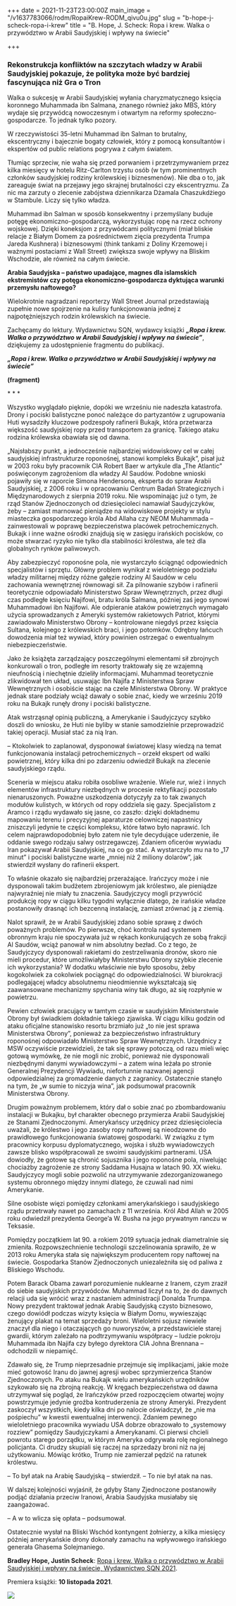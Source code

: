 +++
date = 2021-11-23T23:00:00Z
main_image = "/v1637783066/rodm/RopaiKrew-RODM_qivu0u.jpg"
slug = "b-hope-j-scheck-ropa-i-krew"
title = "B. Hope, J. Scheck: Ropa i krew. Walka o przywództwo w Arabii Saudyjskiej i wpływy na świecie"

+++
### **Rekonstrukcja konfliktów na szczytach władzy w Arabii Saudyjskiej pokazuje, że polityka może być bardziej fascynująca niż Gra o Tron**

Walka o sukcesję w Arabii Saudyjskiej wyłania charyzmatycznego księcia koronnego Muhammada ibn Salmana, znanego również jako MBS, który wydaje się przywódcą nowoczesnym i otwartym na reformy społeczno-gospodarcze. To jednak tylko pozory.

W rzeczywistości 35-letni Muhammad ibn Salman to brutalny, ekscentryczny i bajecznie bogaty człowiek, który z pomocą konsultantów i ekspertów od public relations pogrywa z całym światem.

Tłumiąc sprzeciw, nie waha się przed porwaniem i przetrzymywaniem przez kilka miesięcy w hotelu Ritz-Carlton trzystu osób (w tym prominentnych członków saudyjskiej rodziny królewskiej i biznesmenów). Nie dba o to, jak zareaguje świat na przejawy jego skrajnej brutalności czy ekscentryzmu. Za nic ma zarzuty o zlecenie zabójstwa dziennikarza Dżamala Chaszukdżiego w Stambule. Liczy się tylko władza.

Muhammad ibn Salman w sposób konsekwentny i przemyślany buduje potęgę ekonomiczno-gospodarczą, wykorzystując ropę na rzecz ochrony wojskowej. Dzięki koneksjom z przywódcami politycznymi (miał bliskie relacje z Białym Domem za pośrednictwem zięcia prezydenta Trumpa Jareda Kushnera) i biznesowymi (think tankami z Doliny Krzemowej i ważnymi postaciami z Wall Street) zwiększa swoje wpływy na Bliskim Wschodzie, ale również na całym świecie.

**Arabia Saudyjska – państwo upadające, magnes dla islamskich ekstremistów czy potęga ekonomiczno-gospodarcza dyktująca warunki przemysłu naftowego?**

Wielokrotnie nagradzani reporterzy Wall Street Journal przedstawiają zupełnie nowe spojrzenie na kulisy funkcjonowania jednej z najpotężniejszych rodzin królewskich na świecie.

Zachęcamy do lektury. Wydawnictwu SQN, wydawcy książki **_„Ropa i krew. Walka o przywództwo w Arabii Saudyjskiej i wpływy na świecie”_**, dziękujemy za udostępnienie fragmentu do publikacji.

**_„Ropa i krew. Walka o przywództwo w Arabii Saudyjskiej i wpływy na świecie”_**

**(fragment)**

\* * *

Wszystko wyglądało pięknie, dopóki we wrześniu nie nadeszła katastrofa. Drony i pociski balistyczne ponoć należące do partyzantów z ugrupowania Huti wysadziły kluczowe podzespoły rafinerii Bukajk, która przetwarza większość saudyjskiej ropy przed transportem za granicę. Takiego ataku rodzina królewska obawiała się od dawna.

„Najsłabszy punkt, a jednocześnie najbardziej widowiskowy cel w całej saudyjskiej infrastrukturze roponośnej, stanowi kompleks Bukajk”, pisał już w 2003 roku były pracownik CIA Robert Baer w artykule dla „The Atlantic” poświęconym zagrożeniom dla władzy Al Saudów. Podobne wnioski pojawiły się w raporcie Simona Hendersona, eksperta do spraw Arabii Saudyjskiej, z 2006 roku i w opracowaniu Centrum Badań Strategicznych i Międzynarodowych z sierpnia 2019 roku. Nie wspominając już o tym, że rząd Stanów Zjednoczonych od dziesięcioleci namawiał Saudyjczyków, żeby – zamiast marnować pieniądze na widowiskowe projekty w stylu miasteczka gospodarczego króla Abd Allaha czy NEOM Muhammada – zainwestowali w poprawę bezpieczeństwa placówek petrochemicznych. Bukajk i inne ważne ośrodki znajdują się w zasięgu irańskich pocisków, co może stwarzać ryzyko nie tylko dla stabilności królestwa, ale też dla globalnych rynków paliwowych.

Aby zabezpieczyć roponośne pola, nie wystarczyło ściągnąć odpowiednich specjalistów i sprzętu. Główny problem wynikał z wieloletniego podziału władzy militarnej między różne gałęzie rodziny Al Saudów w celu zachowania wewnętrznej równowagi sił. Za pilnowanie szybów i rafinerii teoretycznie odpowiadało Ministerstwo Spraw Wewnętrznych, przez długi czas podległe księciu Najifowi, bratu króla Salmana, później zaś jego synowi Muhammadowi ibn Najifowi. Ale odpieranie ataków powietrznych wymagało użycia sprowadzanych z Ameryki systemów rakietowych Patriot, którymi zawiadowało Ministerstwo Obrony – kontrolowane niegdyś przez księcia Sultana, kolejnego z królewskich braci, i jego potomków. Odrębny łańcuch dowodzenia miał też wywiad, który powinien ostrzegać o ewentualnym niebezpieczeństwie.

Jako że książęta zarządzający poszczególnymi elementami sił zbrojnych konkurowali o tron, podległe im resorty traktowały się ze wzajemną nieufnością i niechętnie dzieliły informacjami. Muhammad teoretycznie zlikwidował ten układ, usuwając Ibn Najifa z Ministerstwa Spraw Wewnętrznych i osobiście stając na czele Ministerstwa Obrony. W praktyce jednak stare podziały wciąż dawały o sobie znać, kiedy we wrześniu 2019 roku na Bukajk runęły drony i pociski balistyczne.

Atak wstrząsnął opinią publiczną, a Amerykanie i Saudyjczycy szybko doszli do wniosku, że Huti nie byliby w stanie samodzielnie przeprowadzić takiej operacji. Musiał stać za nią Iran.

– Ktokolwiek to zaplanował, dysponował światowej klasy wiedzą na temat funkcjonowania instalacji petrochemicznych – orzekł ekspert od walki powietrznej, który kilka dni po zdarzeniu odwiedził Bukajk na zlecenie saudyjskiego rządu.

Sceneria w miejscu ataku robiła osobliwe wrażenie. Wiele rur, wież i innych elementów infrastruktury niezbędnych w procesie rektyfikacji pozostało nienaruszonych. Poważne uszkodzenia dotyczyły za to tak zwanych modułów kulistych, w których od ropy oddziela się gazy. Specjalistom z Aramco i rządu wydawało się jasne, co zaszło: dzięki dokładnemu mapowaniu terenu i precyzyjnej aparaturze celowniczej napastnicy zniszczyli jedynie te części kompleksu, które łatwo było naprawić. Ich celem najprawdopodobniej było zatem nie tyle decydujące uderzenie, ile oddanie swego rodzaju salwy ostrzegawczej. Zdaniem oficerów wywiadu Iran pokazywał Arabii Saudyjskiej, na co go stać. A wystarczyło mu na to „17 minut” i pociski balistyczne warte „mniej niż 2 miliony dolarów”, jak stwierdził wysłany do rafinerii ekspert.

To właśnie okazało się najbardziej przerażające. Irańczycy może i nie dysponowali takim budżetem zbrojeniowym jak królestwo, ale pieniądze najwyraźniej nie miały tu znaczenia. Saudyjczycy mogli przywrócić produkcję ropy w ciągu kilku tygodni wyłącznie dlatego, że irańskie władze postanowiły drasnąć ich bezcenną instalację, zamiast zrównać ją z ziemią.

Nalot sprawił, że w Arabii Saudyjskiej zdano sobie sprawę z dwóch poważnych problemów. Po pierwsze, choć kontrola nad systemem obronnym kraju nie spoczywała już w rękach konkurujących ze sobą frakcji Al Saudów, wciąż panował w nim absolutny bezład. Co z tego, że Saudyjczycy dysponowali rakietami do zestrzeliwania dronów, skoro nie mieli procedur, które umożliwiałyby Ministerstwu Obrony szybkie zlecenie ich wykorzystania? W dodatku właściwie nie było sposobu, żeby kogokolwiek za cokolwiek pociągnąć do odpowiedzialności. W biurokracji podlegającej władcy absolutnemu nieodmiennie wykształcają się zaawansowane mechanizmy spychania winy tak długo, aż się rozpłynie w powietrzu.

Pewien człowiek pracujący w tamtym czasie w saudyjskim Ministerstwie Obrony był świadkiem dokładnie takiego zjawiska. W ciągu kilku godzin od ataku oficjalne stanowisko resortu brzmiało już „to nie jest sprawa Ministerstwa Obrony”, ponieważ za bezpieczeństwo infrastruktury roponośnej odpowiadało Ministerstwo Spraw Wewnętrznych. Urzędnicy z MSW oczywiście przewidzieli, że tak się sprawy potoczą, od razu mieli więc gotową wymówkę, że nie mogli nic zrobić, ponieważ nie dysponowali niezbędnymi danymi wywiadowczymi – a zatem wina leżała po stronie Generalnej Prezydencji Wywiadu, niefortunnie nazwanej agencji odpowiedzialnej za gromadzenie danych z zagranicy. Ostatecznie stanęło na tym, że „w sumie to niczyja wina”, jak podsumował pracownik Ministerstwa Obrony.

Drugim poważnym problemem, który dał o sobie znać po zbombardowaniu instalacji w Bukajku, był charakter obecnego przymierza Arabii Saudyjskiej ze Stanami Zjednoczonymi. Amerykańscy urzędnicy przez dziesięciolecia uważali, że królestwo i jego zasoby ropy naftowej są nieodzowne do prawidłowego funkcjonowania światowej gospodarki. W związku z tym pracownicy korpusu dyplomatycznego, wojska i służb wywiadowczych zawsze blisko współpracowali ze swoimi saudyjskimi partnerami. USA dowiodły, że gotowe są chronić sojusznika i jego roponośne pola, niwelując chociażby zagrożenie ze strony Saddama Husajna w latach 90. XX wieku. Saudyjczycy mogli sobie pozwolić na utrzymywanie zdezorganizowanego systemu obronnego między innymi dlatego, że czuwali nad nimi Amerykanie.

Silne osobiste więzi pomiędzy członkami amerykańskiego i saudyjskiego rządu przetrwały nawet po zamachach z 11 września. Król Abd Allah w 2005 roku odwiedził prezydenta George’a W. Busha na jego prywatnym ranczu w Teksasie.

Pomiędzy początkiem lat 90. a rokiem 2019 sytuacja jednak diametralnie się zmieniła. Rozpowszechnienie technologii szczelinowania sprawiło, że w 2013 roku Ameryka stała się największym producentem ropy naftowej na świecie. Gospodarka Stanów Zjednoczonych uniezależniła się od paliwa z Bliskiego Wschodu.

Potem Barack Obama zawarł porozumienie nuklearne z Iranem, czym zraził do siebie saudyjskich przywódców. Muhammad liczył na to, że do dawnych relacji uda się wrócić wraz z nastaniem administracji Donalda Trumpa. Nowy prezydent traktował jednak Arabię Saudyjską czysto biznesowo, czego dowiódł podczas wizyty księcia w Białym Domu, wywieszając żenujący plakat na temat sprzedaży broni. Wieloletni sojusz niewiele znaczył dla niego i otaczających go nuworyszów, a przedstawiciele starej gwardii, którym zależało na podtrzymywaniu współpracy – ludzie pokroju Muhammada ibn Najifa czy byłego dyrektora CIA Johna Brennana – odchodzili w niepamięć.

Zdawało się, że Trump nieprzesadnie przejmuje się implikacjami, jakie może mieć gotowość Iranu do jawnej agresji wobec sprzymierzeńca Stanów Zjednoczonych. Po ataku na Bukajk wielu amerykańskich urzędników szykowało się na zbrojną reakcję. W kręgach bezpieczeństwa od dawna utrzymywał się pogląd, że Irańczyków przed rozpoczęciem otwartej wojny powstrzymuje jedynie groźba kontruderzenia ze strony Ameryki. Prezydent zaskoczył wszystkich, kiedy kilka dni po nalocie oświadczył, że „nie ma pośpiechu” w kwestii ewentualnej interwencji. Zdaniem pewnego wieloletniego pracownika wywiadu USA dobrze obrazowało to „systemowy rozziew” pomiędzy Saudyjczykami a Amerykanami. Ci pierwsi chcieli powrotu starego porządku, w którym Ameryka odgrywała rolę regionalnego policjanta. Ci drudzy skupiali się raczej na sprzedaży broni niż na jej użytkowaniu. Mówiąc krótko, Trump nie zamierzał pędzić na ratunek królestwu.

– To był atak na Arabię Saudyjską – stwierdził. – To nie był atak na nas.

W dalszej kolejności wyjaśnił, że gdyby Stany Zjednoczone postanowiły podjąć działania przeciw Iranowi, Arabia Saudyjska musiałaby się zaangażować.

– A w to wlicza się opłata – podsumował.

Ostatecznie wysłał na Bliski Wschód kontyngent żołnierzy, a kilka miesięcy później amerykańskie drony dokonały zamachu na wpływowego irańskiego generała Ghasema Solejmaniego.

**Bradley Hope, Justin Scheck**: [Ropa i krew. Walka o przywództwo w Arabii Saudyjskiej i wpływy na świecie, Wydawnictwo SQN 2021](https://www.wsqn.pl/ksiazki/ropa-i-krew/ "https://www.wsqn.pl/ksiazki/ropa-i-krew/").

Premiera książki: **10 listopada 2021**.

![](https://res.cloudinary.com/inspro/image/upload/v1637784140/rodm/RopaiKrew-800x800-RODM_pxuuoj.jpg)